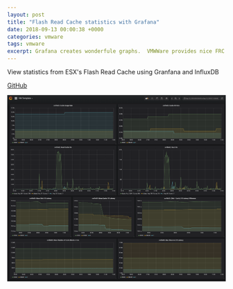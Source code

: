 ```yaml
---
layout: post
title: "Flash Read Cache statistics with Grafana"
date: 2018-09-13 00:00:38 +0000
categories: vmware
tags: vmware
excerpt: Grafana creates wonderfule graphs.  VMWWare provides nice FRC stats.  Let's merge them!
---
```


View statistics from ESX's Flash Read Cache using Granfana and InfluxDB

[GitHub](https://github.com/jftuga/flash_read_cache_stats)

![Grafana Example](https://raw.githubusercontent.com/jftuga/flash_read_cache_stats/master/grafana_example.png)
